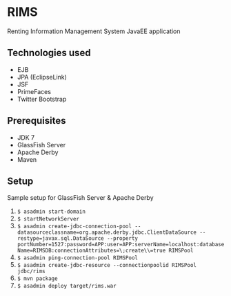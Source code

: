 # RIMS

Renting Information Management System JavaEE application

## Technologies used

* EJB
* JPA (EclipseLink)
* JSF
* PrimeFaces
* Twitter Bootstrap

## Prerequisites

* JDK 7
* GlassFish Server
* Apache Derby
* Maven

## Setup

Sample setup for GlassFish Server & Apache Derby

1. `$ asadmin start-domain`
2. `$ startNetworkServer`
3. `$ asadmin create-jdbc-connection-pool --datasourceclassname=org.apache.derby.jdbc.ClientDataSource --restype=javax.sql.DataSource --property portNumber=1527:password=APP:user=APP:serverName=localhost:databaseName=RIMSDB:connectionAttributes=\;create\\=true RIMSPool`
4. `$ asadmin ping-connection-pool RIMSPool`
5. `$ asadmin create-jdbc-resource --connectionpoolid RIMSPool jdbc/rims`
6. `$ mvn package`
7. `$ asadmin deploy target/rims.war`
